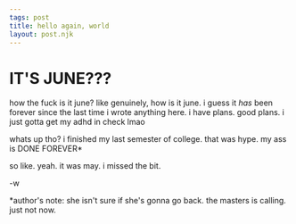 ```yaml
---
tags: post
title: hello again, world
layout: post.njk
---
```


# IT'S JUNE???

how the fuck is it june? like genuinely, how is it june. i guess it _has_ been forever since the last time i wrote anything here. i have plans. good plans. i just gotta get my adhd in check lmao

whats up tho? i finished my last semester of college. that was hype. my ass is DONE FOREVER\*

so like. yeah. it was may. i missed the bit.

-w

\*author's note: she isn't sure if she's gonna go back. the masters is calling. just not now.
